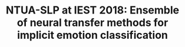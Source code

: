 ---
title: "NTUA-SLP at IEST 2018: Ensemble of neural transfer methods for implicit emotion classification"
collection: publications
permalink: /publication/twassa2018
venue: 'In Proceedings of the 9th Workshop on Computational Approaches to Subjectivity, Sentiment and Social Media Analysis (WASSA 2018)'
paperurl: 'https://www.aclweb.org/anthology/W18-6209/'

citation: 'Alexandra Chronopoulou, Aikaterini Margatina, Christos Baziotis,
Alexandros Potamianos. (2018). 2(5).'
---
